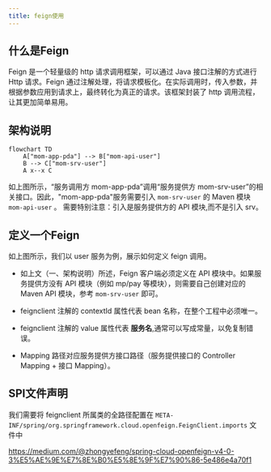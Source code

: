 ```yaml
---
title: feign使用
---
```


## 什么是Feign
Feign 是一个轻量级的 http 请求调用框架，可以通过 Java 接口注解的方式进行 Http 请求。Feign 通过注解处理，将请求模板化。在实际调用时，传入参数，并根据参数应用到请求上，最终转化为真正的请求。该框架封装了 http 调用流程，让其更加简单易用。

## 架构说明

```mermaid
flowchart TD
    A["mom-app-pda"] --> B["mom-api-user"]
    B --> C["mom-srv-user"]
    A x--x C

```

如上图所示，“服务调用方 mom-app-pda”调用“服务提供方 mom-srv-user”的相关接口。因此，"mom-app-pda"服务需要引入 `mom-srv-user` 的 Maven 模块 `mom-api-user` 。 需要特别注意：引入是服务提供方的 API 模块,而不是引入 srv。

## 定义一个Feign

如上图所示，我们以 user 服务为例，展示如何定义 feign 调用。

- 如上文（一、架构说明）所述，Feign 客户端必须定义在 API 模块中。如果服务提供方没有 API 模块（例如 mp/pay 等模块），则需要自己创建对应的 Maven API 模块，参考 `mom-srv-user` 即可。

- feignclient 注解的 contextId 属性代表 bean 名称，在整个工程中必须唯一。

- feignclient 注解的 value 属性代表 **服务名**,通常可以写成常量，以免复制错误。

- Mapping 路径对应服务提供方接口路径（服务提供接口的 Controller Mapping + 接口 Mapping）。

## SPI文件声明

我们需要将 feignclient 所属类的全路径配置在 `META-INF/spring/org.springframework.cloud.openfeign.FeignClient.imports` 文件中

https://medium.com/@zhongyefeng/spring-cloud-openfeign-v4-0-3%E5%AE%9E%E7%8E%B0%E5%8E%9F%E7%90%86-5e486e4a70f1